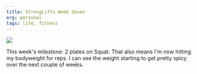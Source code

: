 ```yaml
---
title: StrongLifts Week Seven
org: personal
tags: life, fitness
---
```


![](/images/StrongLifts/week-7.jpg)

This week's milestone: 2 plates on Squat. That also means I'm now hitting my
bodyweight for reps. I can see the weight starting to get pretty spicy over
the next couple of weeks.
